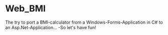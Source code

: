 # Web_BMI
The try to port a BMI-calculator from a Windows-Forms-Application in C# to an Asp.Net-Application... -So let's have fun!

